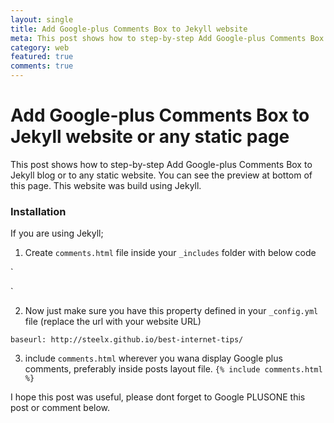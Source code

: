 ```yaml
---
layout: single
title: Add Google-plus Comments Box to Jekyll website
meta: This post shows how to step-by-step Add Google-plus Comments Box to Jekyll blog or to any static website.
category: web
featured: true
comments: true
---
```


# Add Google-plus Comments Box to Jekyll website or any static page

This post shows how to step-by-step Add Google-plus Comments Box to Jekyll blog or to any static website. You can see the preview at bottom of this page. This website was build using Jekyll.

### Installation

If you are using Jekyll;

1. Create `comments.html` file inside your `_includes` folder with below code

`
  <script src="https://apis.google.com/js/plusone.js"></script>
  <div class="g-comments"
      data-href="{{site.baseurl}}{{page.url}}"
      data-width="642"
      data-first_party_property="BLOGGER"
      data-view_type="FILTERED_POSTMOD">
  </div>
`


2. Now just make sure you have this property defined in your `_config.yml` file (replace the url with your website URL)

`
baseurl: http://steelx.github.io/best-internet-tips/
`


3. include `comments.html` wherever you wana display Google plus comments, preferably inside posts layout file.
`
  {% include comments.html %}
`

I hope this post was useful, please dont forget to Google PLUSONE this post or comment below.
